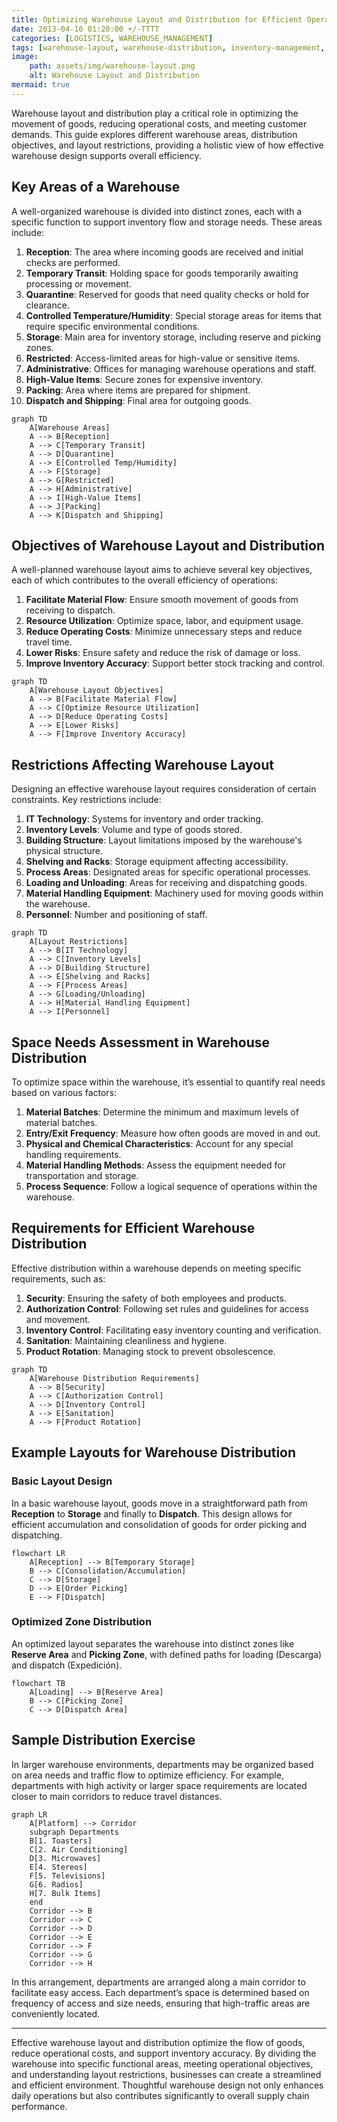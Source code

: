```yaml
---
title: Optimizing Warehouse Layout and Distribution for Efficient Operations 
date: 2013-04-16 01:20:00 +/-TTTT
categories: [LOGISTICS, WAREHOUSE_MANAGEMENT]
tags: [warehouse-layout, warehouse-distribution, inventory-management, warehouse-zones, material-handling, operational-efficiency, supply-chain-optimization, layout-restrictions, storage-solutions, distribution-requirements, warehouse-design, process-optimization, space-utilization, logistics-management, warehouse-security]
image:
    path: assets/img/warehouse-layout.png
    alt: Warehouse Layout and Distribution 
mermaid: true
---
```


Warehouse layout and distribution play a critical role in optimizing the movement of goods, reducing operational costs, and meeting customer demands. This guide explores different warehouse areas, distribution objectives, and layout restrictions, providing a holistic view of how effective warehouse design supports overall efficiency.

## Key Areas of a Warehouse

A well-organized warehouse is divided into distinct zones, each with a specific function to support inventory flow and storage needs. These areas include:

1. **Reception**: The area where incoming goods are received and initial checks are performed.
2. **Temporary Transit**: Holding space for goods temporarily awaiting processing or movement.
3. **Quarantine**: Reserved for goods that need quality checks or hold for clearance.
4. **Controlled Temperature/Humidity**: Special storage areas for items that require specific environmental conditions.
5. **Storage**: Main area for inventory storage, including reserve and picking zones.
6. **Restricted**: Access-limited areas for high-value or sensitive items.
7. **Administrative**: Offices for managing warehouse operations and staff.
8. **High-Value Items**: Secure zones for expensive inventory.
9. **Packing**: Area where items are prepared for shipment.
10. **Dispatch and Shipping**: Final area for outgoing goods.

```mermaid
graph TD
    A[Warehouse Areas]
    A --> B[Reception]
    A --> C[Temporary Transit]
    A --> D[Quarantine]
    A --> E[Controlled Temp/Humidity]
    A --> F[Storage]
    A --> G[Restricted]
    A --> H[Administrative]
    A --> I[High-Value Items]
    A --> J[Packing]
    A --> K[Dispatch and Shipping]
```

## Objectives of Warehouse Layout and Distribution

A well-planned warehouse layout aims to achieve several key objectives, each of which contributes to the overall efficiency of operations:

1. **Facilitate Material Flow**: Ensure smooth movement of goods from receiving to dispatch.
2. **Resource Utilization**: Optimize space, labor, and equipment usage.
3. **Reduce Operating Costs**: Minimize unnecessary steps and reduce travel time.
4. **Lower Risks**: Ensure safety and reduce the risk of damage or loss.
5. **Improve Inventory Accuracy**: Support better stock tracking and control.

```mermaid
graph TD
    A[Warehouse Layout Objectives]
    A --> B[Facilitate Material Flow]
    A --> C[Optimize Resource Utilization]
    A --> D[Reduce Operating Costs]
    A --> E[Lower Risks]
    A --> F[Improve Inventory Accuracy]
```

## Restrictions Affecting Warehouse Layout

Designing an effective warehouse layout requires consideration of certain constraints. Key restrictions include:

1. **IT Technology**: Systems for inventory and order tracking.
2. **Inventory Levels**: Volume and type of goods stored.
3. **Building Structure**: Layout limitations imposed by the warehouse's physical structure.
4. **Shelving and Racks**: Storage equipment affecting accessibility.
5. **Process Areas**: Designated areas for specific operational processes.
6. **Loading and Unloading**: Areas for receiving and dispatching goods.
7. **Material Handling Equipment**: Machinery used for moving goods within the warehouse.
8. **Personnel**: Number and positioning of staff.

```mermaid
graph TD
    A[Layout Restrictions]
    A --> B[IT Technology]
    A --> C[Inventory Levels]
    A --> D[Building Structure]
    A --> E[Shelving and Racks]
    A --> F[Process Areas]
    A --> G[Loading/Unloading]
    A --> H[Material Handling Equipment]
    A --> I[Personnel]
```

## Space Needs Assessment in Warehouse Distribution

To optimize space within the warehouse, it’s essential to quantify real needs based on various factors:

1. **Material Batches**: Determine the minimum and maximum levels of material batches.
2. **Entry/Exit Frequency**: Measure how often goods are moved in and out.
3. **Physical and Chemical Characteristics**: Account for any special handling requirements.
4. **Material Handling Methods**: Assess the equipment needed for transportation and storage.
5. **Process Sequence**: Follow a logical sequence of operations within the warehouse.

## Requirements for Efficient Warehouse Distribution

Effective distribution within a warehouse depends on meeting specific requirements, such as:

1. **Security**: Ensuring the safety of both employees and products.
2. **Authorization Control**: Following set rules and guidelines for access and movement.
3. **Inventory Control**: Facilitating easy inventory counting and verification.
4. **Sanitation**: Maintaining cleanliness and hygiene.
5. **Product Rotation**: Managing stock to prevent obsolescence.

```mermaid
graph TD
    A[Warehouse Distribution Requirements]
    A --> B[Security]
    A --> C[Authorization Control]
    A --> D[Inventory Control]
    A --> E[Sanitation]
    A --> F[Product Rotation]
```

## Example Layouts for Warehouse Distribution

### Basic Layout Design

In a basic warehouse layout, goods move in a straightforward path from **Reception** to **Storage** and finally to **Dispatch**. This design allows for efficient accumulation and consolidation of goods for order picking and dispatching.

```mermaid
flowchart LR
    A[Reception] --> B[Temporary Storage]
    B --> C[Consolidation/Accumulation]
    C --> D[Storage]
    D --> E[Order Picking]
    E --> F[Dispatch]
```

### Optimized Zone Distribution

An optimized layout separates the warehouse into distinct zones like **Reserve Area** and **Picking Zone**, with defined paths for loading (Descarga) and dispatch (Expedición).

```mermaid
flowchart TB
    A[Loading] --> B[Reserve Area]
    B --> C[Picking Zone]
    C --> D[Dispatch Area]
```

## Sample Distribution Exercise

In larger warehouse environments, departments may be organized based on area needs and traffic flow to optimize efficiency. For example, departments with high activity or larger space requirements are located closer to main corridors to reduce travel distances.

```mermaid
graph LR
    A[Platform] --> Corridor
    subgraph Departments
    B[1. Toasters]
    C[2. Air Conditioning]
    D[3. Microwaves]
    E[4. Stereos]
    F[5. Televisions]
    G[6. Radios]
    H[7. Bulk Items]
    end
    Corridor --> B
    Corridor --> C
    Corridor --> D
    Corridor --> E
    Corridor --> F
    Corridor --> G
    Corridor --> H
```

In this arrangement, departments are arranged along a main corridor to facilitate easy access. Each department’s space is determined based on frequency of access and size needs, ensuring that high-traffic areas are conveniently located.

---
Effective warehouse layout and distribution optimize the flow of goods, reduce operational costs, and support inventory accuracy. By dividing the warehouse into specific functional areas, meeting operational objectives, and understanding layout restrictions, businesses can create a streamlined and efficient environment. Thoughtful warehouse design not only enhances daily operations but also contributes significantly to overall supply chain performance.
